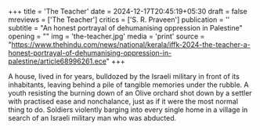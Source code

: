 +++
title = 'The Teacher'
date = 2024-12-17T20:45:19+05:30
draft = false
mreviews = ['The Teacher']
critics = ['S. R. Praveen']
publication = ''
subtitle = "An honest portrayal of dehumanising oppression in Palestine"
opening = ""
img = 'the-teacher.jpg'
media = 'print'
source = "https://www.thehindu.com/news/national/kerala/iffk-2024-the-teacher-a-honest-portrayal-of-dehumanising-oppression-in-palestine/article68996261.ece"
+++

A house, lived in for years, bulldozed by the Israeli military in front of its inhabitants, leaving behind a pile of tangible memories under the rubble. A youth resisting the burning down of an Olive orchard shot down by a settler with practised ease and nonchalance, just as if it were the most normal thing to do. Soldiers violently barging into every single home in a village in search of an Israeli military man who was abducted.
